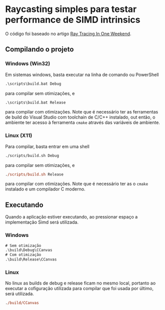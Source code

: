 # Raycasting simples para testar performance de SIMD intrinsics

O código foi baseado no artigo [Ray Tracing In One Weekend](https://raytracing.github.io/books/RayTracingInOneWeekend.html).

## Compilando o projeto

### Windows (Win32)

Em sistemas windows, basta executar na linha de comando ou PowerShell

```ps
.\scripts\build.bat Debug
```

para compilar sem otimizações, e

```ps
.\scripts\build.bat Release
```

para compilar com otimizações. Note que é necessário ter as ferramentas de
build do Visual Studio com toolchain de C/C++ instalado, out então, o ambiente
ter acesso à ferramenta `cmake` através das variáveis de ambiente.

### Linux (X11)

Para compilar, basta entrar em uma shell

```sh
./scripts/build.sh Debug
```

para compilar sem otimizações, e

```ps
./scripts/build.sh Release
```

para compilar com otimizações. Note que é necessário ter as o `cmake` instalado e um
compilador C moderno.

## Executando

Quando a aplicação estiver executando, ao pressionar espaço a implementação Simd será utilizada.

### Windows

```ps
# Sem otimização
.\build\Debug\CCanvas
# Com otimização
.\build\Release\CCanvas
```

### Linux

No linux as builds de debug e release ficam no mesmo local, portanto ao executar a cofiguração
utilizada para compilar que foi usada por último, será utilizada.

```ps
./build/CCanvas
```
